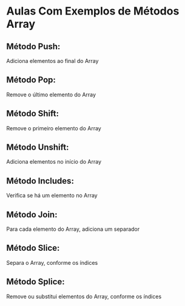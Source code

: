 # Aulas Com Exemplos de Métodos Array

## Método Push: 
Adiciona elementos ao final do Array

## Método Pop:
Remove o último elemento do Array

## Método Shift:
Remove o primeiro elemento do Array

## Método Unshift:
Adiciona elementos no início do Array

## Método Includes:
Verifica se há um elemento no Array

## Método Join:
Para cada elemento do Array, adiciona um separador

## Método Slice:
Separa o Array, conforme os índices

## Método Splice:
Remove ou substitui elementos do Array, conforme os índices
